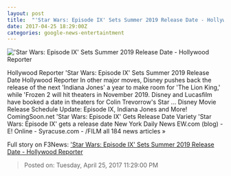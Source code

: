 ```yaml
---
layout: post
title:  "'Star Wars: Episode IX' Sets Summer 2019 Release Date - Hollywood Reporter"
date: 2017-04-25 18:29:00Z
categories: google-news-entertaintment
---
```


!['Star Wars: Episode IX' Sets Summer 2019 Release Date - Hollywood Reporter](http://cdn5.thr.com/sites/default/files/2017/04/star_wars_the_last_jedi_official_screen_shot_4-h_2017.jpg.jpg)

Hollywood Reporter 'Star Wars: Episode IX' Sets Summer 2019 Release Date Hollywood Reporter In other major moves, Disney pushes back the release of the next 'Indiana Jones' a year to make room for 'The Lion King,' while 'Frozen 2 will hit theaters in November 2019. Disney and Lucasfilm have booked a date in theaters for Colin Trevorrow's Star ... Disney Movie Release Schedule Update: Episode IX, Indiana Jones and More! ComingSoon.net 'Star Wars: Episode IX' Gets Release Date Variety 'Star Wars: Episode IX' gets a release date New York Daily News EW.com (blog) - E! Online - Syracuse.com - /FILM all 184 news articles »


Full story on F3News: ['Star Wars: Episode IX' Sets Summer 2019 Release Date - Hollywood Reporter](http://www.f3nws.com/n/xEPaNB)

> Posted on: Tuesday, April 25, 2017 11:29:00 PM

